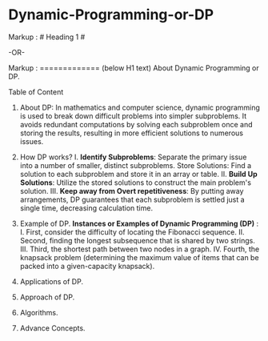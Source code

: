# Dynamic-Programming-or-DP
Markup :  # Heading 1 #

-OR-

Markup :  ============= (below H1 text)
About Dynamic Programming or DP.

Table of Content

1.	About DP: In mathematics and computer science, dynamic programming is used to break down difficult problems into simpler subproblems. It avoids redundant computations by solving each subproblem once and storing the results, resulting in more efficient solutions to numerous issues.

2.	How DP works?
I.	**Identify Subproblems**: Separate the primary issue into a number of smaller, distinct subproblems. Store Solutions: Find a solution to each subproblem and store it in an array or table. 
II.	**Build Up Solutions**: Utilize the stored solutions to construct the main problem's solution. 
III.	**Keep away from Overt repetitiveness**: By putting away arrangements, DP guarantees that each subproblem is settled just a single time, decreasing calculation time.

3.	Example of DP.
**Instances or Examples  of Dynamic Programming (DP)** :
 I.	First, consider the difficulty of locating the Fibonacci sequence. 
II.	Second, finding the longest subsequence that is shared by two strings. 
III.	Third, the shortest path between two nodes in a graph.
IV.	Fourth, the knapsack problem (determining the maximum value of items that can be packed into a given-capacity knapsack).

4.	Applications of DP.
5.	Approach of DP.
6.	Algorithms.
7.	Advance Concepts.
